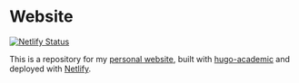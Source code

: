# Website

[![Netlify Status](https://api.netlify.com/api/v1/badges/8fb23399-28cb-42c6-8478-650eab7082cf/deploy-status)](https://app.netlify.com/sites/remidefleurian/deploys)

This is a repository for my [personal website](https://remidefleurian.com/), built with [hugo-academic](https://github.com/gcushen/hugo-academic) and deployed with [Netlify](https://www.netlify.com/).